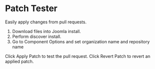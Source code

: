 Patch Tester
=============

Easily apply changes from pull requests.

1. Download files into Joomla install.
2. Perform discover install.
3. Go to Component Options and set organization name and repository name

Click Apply Patch to test the pull request.
Click Revert Patch to revert an applied patch.
